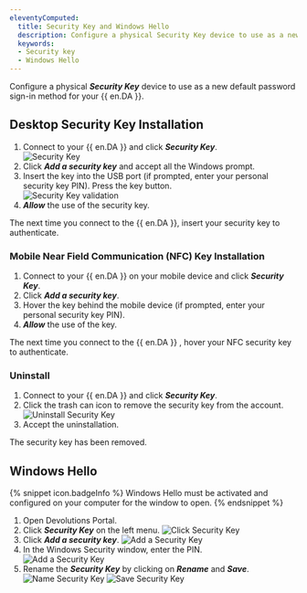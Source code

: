```yaml
---
eleventyComputed: 
  title: Security Key and Windows Hello
  description: Configure a physical Security Key device to use as a new default password sign-in method for your {{ en.DA }}. 
  keywords:
  - Security key
  - Windows Hello
---
```

Configure a physical ***Security Key*** device to use as a new default password sign-in method for your {{ en.DA }}.  

## Desktop Security Key Installation 

1. Connect to your {{ en.DA }} and click ***Security Key***.  
![Security Key](https://webdevolutions.azureedge.net/docs/en/cloud/Cloud4018.png) 
1. Click ***Add a security key*** and accept all the Windows prompt. 
1. Insert the key into the USB port (if prompted, enter your personal security key PIN). Press the key button.  
![Security Key validation](https://webdevolutions.azureedge.net/docs/en/cloud/Cloud4019.png)
1. ***Allow*** the use of the security key.  

The next time you connect to the {{ en.DA }}, insert your security key to authenticate.  

### Mobile Near Field Communication (NFC) Key Installation 

1. Connect to your {{ en.DA }} on your mobile device and click ***Security Key***. 
1. Click ***Add a security key***. 
1. Hover the key behind the mobile device (if prompted, enter your personal security key PIN). 
1. ***Allow*** the use of the key.  

The next time you connect to the {{ en.DA }} , hover your NFC security key to authenticate. 

### Uninstall 

1. Connect to your {{ en.DA }} and click ***Security Key***. 
1. Click the trash can icon to remove the security key from the account.  
![Uninstall Security Key](https://webdevolutions.blob.core.windows.net/docs/en/cloud/Cloud4081.png) 
1. Accept the uninstallation.  

The security key has been removed. 
## Windows Hello 

{% snippet icon.badgeInfo %}
Windows Hello must be activated and configured on your computer for the window to open.
{% endsnippet %}

1.	Open Devolutions Portal.
1.	Click ***Security Key*** on the left menu.
![Click Security Key](https://webdevolutions.blob.core.windows.net/docs/en/cloud/Cloud4076.png) 
1. Click ***Add a security key***.
![Add a Security Key](https://webdevolutions.blob.core.windows.net/docs/en/cloud/Cloud4077.1.png) 
1. In the Windows Security window, enter the PIN.  
![Add a Security Key](https://webdevolutions.blob.core.windows.net/docs/en/cloud/Cloud4078.1.png) 
1. Rename the ***Security Key*** by clicking on ***Rename*** and ***Save***.
![Name Security Key](https://webdevolutions.blob.core.windows.net/docs/en/cloud/Cloud4079.1.png) 
![Save Security Key](https://webdevolutions.blob.core.windows.net/docs/en/cloud/Cloud4080.1.png) 